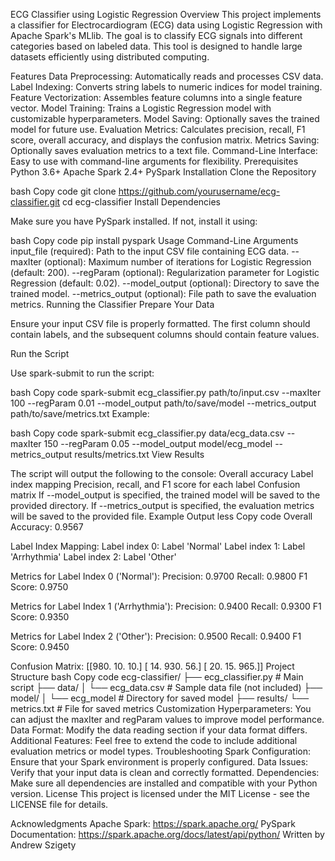 ECG Classifier using Logistic Regression
Overview
This project implements a classifier for Electrocardiogram (ECG) data using Logistic Regression with Apache Spark's MLlib. The goal is to classify ECG signals into different categories based on labeled data. This tool is designed to handle large datasets efficiently using distributed computing.

Features
Data Preprocessing: Automatically reads and processes CSV data.
Label Indexing: Converts string labels to numeric indices for model training.
Feature Vectorization: Assembles feature columns into a single feature vector.
Model Training: Trains a Logistic Regression model with customizable hyperparameters.
Model Saving: Optionally saves the trained model for future use.
Evaluation Metrics: Calculates precision, recall, F1 score, overall accuracy, and displays the confusion matrix.
Metrics Saving: Optionally saves evaluation metrics to a text file.
Command-Line Interface: Easy to use with command-line arguments for flexibility.
Prerequisites
Python 3.6+
Apache Spark 2.4+
PySpark
Installation
Clone the Repository

bash
Copy code
git clone https://github.com/yourusername/ecg-classifier.git
cd ecg-classifier
Install Dependencies

Make sure you have PySpark installed. If not, install it using:

bash
Copy code
pip install pyspark
Usage
Command-Line Arguments
input_file (required): Path to the input CSV file containing ECG data.
--maxIter (optional): Maximum number of iterations for Logistic Regression (default: 200).
--regParam (optional): Regularization parameter for Logistic Regression (default: 0.02).
--model_output (optional): Directory to save the trained model.
--metrics_output (optional): File path to save the evaluation metrics.
Running the Classifier
Prepare Your Data

Ensure your input CSV file is properly formatted. The first column should contain labels, and the subsequent columns should contain feature values.

Run the Script

Use spark-submit to run the script:

bash
Copy code
spark-submit ecg_classifier.py path/to/input.csv --maxIter 100 --regParam 0.01 --model_output path/to/save/model --metrics_output path/to/save/metrics.txt
Example:

bash
Copy code
spark-submit ecg_classifier.py data/ecg_data.csv --maxIter 150 --regParam 0.05 --model_output model/ecg_model --metrics_output results/metrics.txt
View Results

The script will output the following to the console:
Overall accuracy
Label index mapping
Precision, recall, and F1 score for each label
Confusion matrix
If --model_output is specified, the trained model will be saved to the provided directory.
If --metrics_output is specified, the evaluation metrics will be saved to the provided file.
Example Output
less
Copy code
Overall Accuracy: 0.9567

Label Index Mapping:
Label index 0: Label 'Normal'
Label index 1: Label 'Arrhythmia'
Label index 2: Label 'Other'

Metrics for Label Index 0 ('Normal'):
  Precision: 0.9700
  Recall:    0.9800
  F1 Score:  0.9750

Metrics for Label Index 1 ('Arrhythmia'):
  Precision: 0.9400
  Recall:    0.9300
  F1 Score:  0.9350

Metrics for Label Index 2 ('Other'):
  Precision: 0.9500
  Recall:    0.9400
  F1 Score:  0.9450

Confusion Matrix:
[[980.  10.  10.]
 [ 14. 930.  56.]
 [ 20.  15. 965.]]
Project Structure
bash
Copy code
ecg-classifier/
├── ecg_classifier.py      # Main script
├── data/
│   └── ecg_data.csv       # Sample data file (not included)
├── model/
│   └── ecg_model          # Directory for saved model
├── results/
    └── metrics.txt        # File for saved metrics
Customization
Hyperparameters: You can adjust the maxIter and regParam values to improve model performance.
Data Format: Modify the data reading section if your data format differs.
Additional Features: Feel free to extend the code to include additional evaluation metrics or model types.
Troubleshooting
Spark Configuration: Ensure that your Spark environment is properly configured.
Data Issues: Verify that your input data is clean and correctly formatted.
Dependencies: Make sure all dependencies are installed and compatible with your Python version.
License
This project is licensed under the MIT License - see the LICENSE file for details.

Acknowledgments
Apache Spark: https://spark.apache.org/
PySpark Documentation: https://spark.apache.org/docs/latest/api/python/
Written by Andrew Szigety
